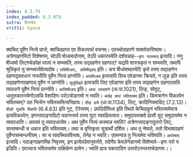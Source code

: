 ```yaml
---
index: 8.3.79
index_padded: 8.3.079
sutra: विभाषेटः
vritti: nyasa

---
```

क्वचित् पूर्वेण नित्ये प्राप्ते, क्वचिदप्राप्त एव विकल्पार्थ वचनम्। एतच्चोदाहरणे व्यक्तोकरिष्यामः। अत्रेण्ग्रहणमिटो विशेषणम्, सोऽपि षोध्वमादोनाम्, तेऽपि धकारस्येति दर्शयन्नाह--`इणः परस्मात्` इत्यादि। ननु षीध्वमो लिटश्चेडपेक्षं परत्वं न सम्भवति, तस्य तद्ग्रहणेन ग्रहणात्? यद्यपि शास्त्रकृतं न सम्भवति, तथापि श्रुतिकृतं तु सम्भवत्येवेत्यदोषः। `लविषीध्वम्, लविषीढ्वम्` इति। अत्र षीध्वंशब्दस्येटि कृते तस्य तद्ग्रहणेन ग्रहणाद्व्यवधानं नास्तीति पूर्वेण नित्यं प्राप्नोति। `अलविध्वम्` इत्यत्रापि सिच एवेडागमः क्रियते, न लुङ इति तस्य तद्ग्रहणेनाग्रहणात् पूर्वेण न प्राप्नोति। `लुलुविढ्वे` इत्यत्रापि लिट एवेडागम इति तस्य तद्ग्रहणेन ग्रहणादसति व्यदधाने पूर्वेण नित्यं प्राप्नोति।
`आसिषीध्वम्` इति। `आस उपदशने` (धा.पा.1021), लिङ्, सोवुट्, धातुसकारस्येणोऽसन्नि वेशादिणः परोऽत्रोडागमो न भवति।
`अथेह कथं भवितव्यम्` इति। किमत्रानेन विकल्पेन भवितव्यम्? उत नित्येन भवितव्यमित्यभिप्रायः। `दीङ् क्षये` (धा.पा.1134), लिट्, क्रादिनियमादिट् (7.2.13)। `दीङो युडचि क्ङिति` (6.4.63) इति गुट्, टेरेत्तवम्। उपदिदीयिध्व इति स्थिते केचिदाहुनं भवितव्यमेवात्र ढत्वविकल्पेन; इणन्तादङ्गादिटो यदानन्तर्य तस्य युटा व्यवहितत्वात। समुदायभक्तो ह्यसौ युट् समुदायमेव न व्यवदधाति। अवयवं तु व्यवदधात्येव। अथ पूर्वेण नित्यं कस्मान्न भवति? अत्रेणन्तादङ्गादुत्तरो लिट्, सत्सम्बन्धी च धकार इति भवितव्यम्। तथा च वृत्तिकृता सूत्रार्थो दर्शितः। अथ तु नेष्यते, ततो विभाषाग्रहणं पूर्वेणासम्बन्धनीयम्। सा च व्यवस्थितविभाषः, तेनेह न भवति। एवमन्यत्र तु नित्यमेव भविष्यति। `अपरेषाम्` इत्यादि। यदाङ्गग्रहणमिह निवृत्तम्, इण इत्येतदेवानुवर्त्तते, तदेणैव केवलेनेडागमो विशेष्यते--इणः परो य इडिति। एवञ्चात्र भवितव्यमेव पाक्षिकेण ढत्वेन। भवति ह्यत्र यकारादिण उत्तरोऽनन्तरश्चेडागमः।।